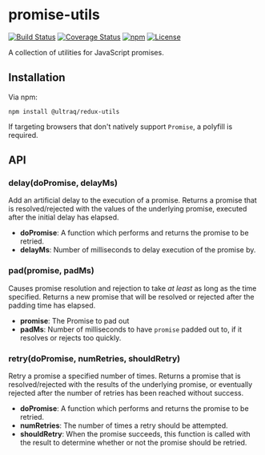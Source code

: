 
promise-utils
=============

[![Build Status](https://travis-ci.com/ultraq/promise-utils.svg?branch=master)](https://travis-ci.com/ultraq/promise-utils)
[![Coverage Status](https://coveralls.io/repos/github/ultraq/promise-utils/badge.svg?branch=master)](https://coveralls.io/github/ultraq/promise-utils?branch=master)
[![npm](https://img.shields.io/npm/v/@ultraq/promise-utils.svg?maxAge=3600)](https://www.npmjs.com/package/@ultraq/promise-utils)
[![License](https://img.shields.io/github/license/ultraq/promise-utils.svg?maxAge=2592000)](https://github.com/ultraq/promise-utils/blob/master/LICENSE.txt)

A collection of utilities for JavaScript promises.

Installation
------------

Via npm:

```
npm install @ultraq/redux-utils
```

If targeting browsers that don't natively support `Promise`, a polyfill is
required.


API
---

### delay(doPromise, delayMs)

Add an artificial delay to the execution of a promise.  Returns a promise that
is resolved/rejected with the values of the underlying promise, executed after
the initial delay has elapsed.

 - **doPromise**: A function which performs and returns the promise to be
   retried.
 - **delayMs**: Number of milliseconds to delay execution of the promise by.

### pad(promise, padMs)

Causes promise resolution and rejection to take *at least* as long as the time
specified.  Returns a new promise that will be resolved or rejected after the
padding time has elapsed.

 - **promise**: The Promise to pad out
 - **padMs**: Number of milliseconds to have `promise` padded out to, if it
   resolves or rejects too quickly.

### retry(doPromise, numRetries, shouldRetry)

Retry a promise a specified number of times.  Returns a promise that is
resolved/rejected with the results of the underlying promise, or eventually
rejected after the number of retries has been reached without success.

 - **doPromise**: A function which performs and returns the promise to be
   retried.
 - **numRetries**: The number of times a retry should be attempted.
 - **shouldRetry**: When the promise succeeds, this function is called with the
   result to determine whether or not the promise should be retried.
